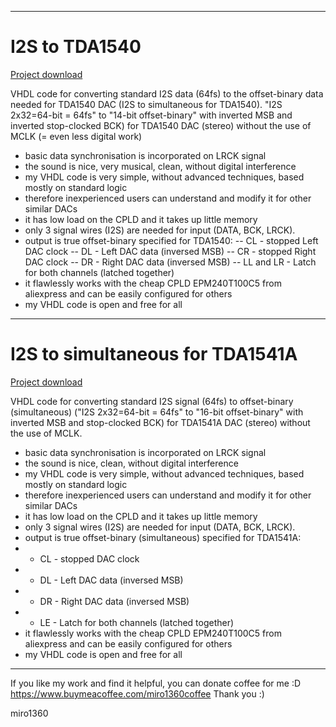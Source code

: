 -----------------------------------------------------------
# I2S to TDA1540
[Project download](https://github.com/c2titan/I2S-TDA1540)

VHDL code for converting standard I2S data (64fs) to the offset-binary data needed for TDA1540 DAC (I2S to simultaneous for TDA1540).
"I2S 2x32=64-bit = 64fs" to "14-bit offset-binary" with inverted MSB and inverted stop-clocked BCK) for TDA1540 DAC (stereo) without the use of MCLK (= even less digital work)
- basic data synchronisation is incorporated on LRCK signal
- the sound is nice, very musical, clean, without digital interference
- my VHDL code is very simple, without advanced techniques, based mostly on standard logic
- therefore inexperienced users can understand and modify it for other similar DACs
- it has low load on the CPLD and it takes up little memory
- only 3 signal wires (I2S) are needed for input (DATA, BCK, LRCK).
- output is true offset-binary specified for TDA1540: -- CL - stopped Left DAC clock -- DL - Left DAC data (inversed MSB) -- CR - stopped Right DAC clock -- DR - Right DAC data (inversed MSB) -- LL and LR - Latch for both channels (latched together)
- it flawlessly works with the cheap CPLD EPM240T100C5 from aliexpress and can be easily configured for others
- my VHDL code is open and free for all

-----------------------------------------------------------
# I2S to simultaneous for TDA1541A
[Project download](https://github.com/c2titan/I2S-simultaneous-TDA1541A)

VHDL code for converting standard I2S signal (64fs) to offset-binary (simultaneous) ("I2S 2x32=64-bit = 64fs" to "16-bit offset-binary" with inverted MSB and stop-clocked BCK) for TDA1541A DAC (stereo) without the use of MCLK.
- basic data synchronisation is incorporated on LRCK signal
- the sound is nice, clean, without digital interference
- my VHDL code is very simple, without advanced techniques, based mostly on standard logic
- therefore inexperienced users can understand and modify it for other similar DACs
- it has low load on the CPLD and it takes up little memory
- only 3 signal wires (I2S) are needed for input (DATA, BCK, LRCK).
- output is true offset-binary (simultaneous) specified for TDA1541A: 
- - CL - stopped DAC clock 
- - DL - Left DAC data (inversed MSB) 
- - DR - Right DAC data (inversed MSB)
- - LE - Latch for both channels (latched together)
- it flawlessly works with the cheap CPLD EPM240T100C5 from aliexpress and can be easily configured for others
- my VHDL code is open and free for all


-----------------------------------------------------------
If you like my work and find it helpful, you can donate coffee for me :D 
https://www.buymeacoffee.com/miro1360coffee  Thank you :)

miro1360
